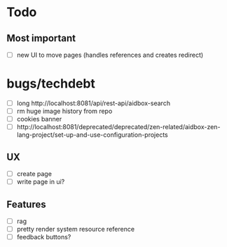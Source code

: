 # Todo

## Most important

- [ ] new UI to move pages (handles references and creates redirect)

# bugs/techdebt

- [ ] long http://localhost:8081/api/rest-api/aidbox-search
- [ ] rm huge image history from repo
- [ ] cookies banner
- [ ] http://localhost:8081/deprecated/deprecated/zen-related/aidbox-zen-lang-project/set-up-and-use-configuration-projects

## UX

- [ ] create page
- [ ] write page in ui?

## Features

- [ ] rag
- [ ] pretty render system resource reference
- [ ] feedback buttons?
